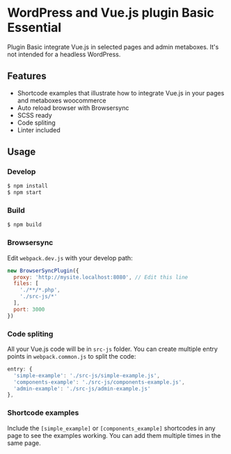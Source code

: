 # WordPress and Vue.js plugin Basic Essential

Plugin Basic integrate Vue.js in selected pages and admin metaboxes. It's not intended for a headless WordPress.

## Features

- Shortcode examples that illustrate how to integrate Vue.js in your pages and metaboxes woocommerce
- Auto reload browser with Browsersync
- SCSS ready
- Code spliting
- Linter included

## Usage

### Develop

```bash
$ npm install
$ npm start
```

### Build

```bash
$ npm build
```

### Browsersync

Edit `webpack.dev.js` with your develop path:

```javascript
new BrowserSyncPlugin({
  proxy: 'http://mysite.localhost:8080', // Edit this line
  files: [
    './**/*.php',
    './src-js/*'
  ],
  port: 3000
})
```

### Code spliting

All your Vue.js code will be in `src-js` folder. You can create multiple entry points in `webpack.common.js` to split the code:

```javascript
entry: {
  'simple-example': './src-js/simple-example.js',
  'components-example': './src-js/components-example.js',
  'admin-example': './src-js/admin-example.js'
},
```

### Shortcode examples

Include the `[simple_example]` or `[components_example]` shortcodes in any page to see the examples working. You can add them multiple times in the same page.
